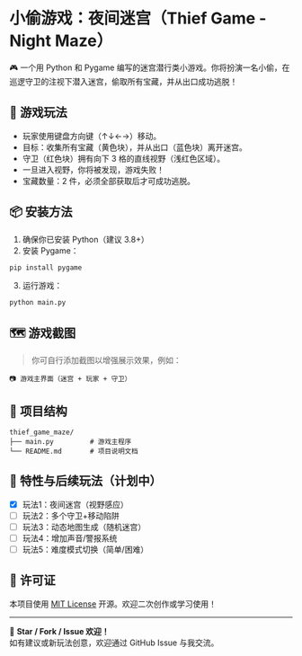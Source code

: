 # 小偷游戏：夜间迷宫（Thief Game - Night Maze）

🎮 一个用 Python 和 Pygame 编写的迷宫潜行类小游戏。你将扮演一名小偷，在巡逻守卫的注视下潜入迷宫，偷取所有宝藏，并从出口成功逃脱！

## 🧩 游戏玩法

- 玩家使用键盘方向键（↑↓←→）移动。
- 目标：收集所有宝藏（黄色块），并从出口（蓝色块）离开迷宫。
- 守卫（红色块）拥有向下 3 格的直线视野（浅红色区域）。
- 一旦进入视野，你将被发现，游戏失败！
- 宝藏数量：2 件，必须全部获取后才可成功逃脱。

## 📦 安装方法

1. 确保你已安装 Python（建议 3.8+）  
2. 安装 Pygame：

```bash
pip install pygame
```

3. 运行游戏：

```bash
python main.py
```

## 🗺️ 游戏截图

> 你可自行添加截图以增强展示效果，例如：

```
📷 游戏主界面（迷宫 + 玩家 + 守卫）
```

## 📁 项目结构

```
thief_game_maze/
├── main.py         # 游戏主程序
└── README.md       # 项目说明文档
```

## 📌 特性与后续玩法（计划中）

- [x] 玩法1：夜间迷宫（视野感应）
- [ ] 玩法2：多个守卫+移动陷阱
- [ ] 玩法3：动态地图生成（随机迷宫）
- [ ] 玩法4：增加声音/警报系统
- [ ] 玩法5：难度模式切换（简单/困难）

## 📜 许可证

本项目使用 [MIT License](LICENSE) 开源。欢迎二次创作或学习使用！

---

🎯 **Star / Fork / Issue 欢迎！**  
如有建议或新玩法创意，欢迎通过 GitHub Issue 与我交流。
